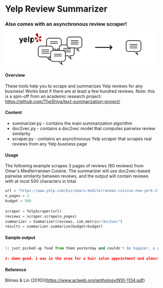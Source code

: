 # Yelp Review Summarizer
### Also comes with an asynchronous review scraper!



<img src="banner.png" alt="art" width="630"/>



#### Overview

These tools help you to scrape and summarizes Yelp reviews for any business! Works best if there are at least a few hundred reviews. Note: this is a spin-off from an academic research project: https://github.com/TheShiya/text-summarization-project/

#### Content
* summarizer.py - contains the main summarization algorithm
* doc2vec.py - contains a doc2vec model that computes pairwise review similarity
* scraper.py - contains an asynchronous Yelp scraper that scrapes real reviews from any Yelp business page

#### Usage

The following example scrapes 3 pages of reviews (60 reviews) from Omar's Mediterranean Cuisine. The summarizer will use doc2vec-based pairwise similarity between reviews, and the output will contain reviews with at most 500 characters in total.

```Python
url = "https://www.yelp.com/biz/omars-mediterranean-cuisine-new-york-2"
n_pages = 2
budget = 500

scraper = YelpScraper(url)
reviews = scraper.scrape(n_pages)
summarizer = Summarizer(reviews, sim_metric="doc2vec")
results = summarizer.summarize(budget=budget)
```
#### Sample output
```Python
1: just picked up food from them yesterday and couldn't be happier, a platter comes with two sides and a salad. also added pita and baklava. food was fresh and delicious, they fried the falafel right there. one of the best mediterranean cuisine in new york!

2: damn good. i was in the area for a hair salon appointment and almost missed this. the food is amazing. great quality, ingredients, very filling and delicious. i highly recommend!!!

```

#### Reference
Bilmes & Lin (2010)](https://www.aclweb.org/anthology/N10-1134.pdf)
